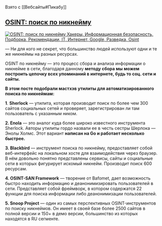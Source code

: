 Взято с [[Вебсайты#Пикабу]]

## [OSINT: поиск по никнейму](https://pikabu.ru/story/osint_poisk_po_nikneymu_10670445)⁠⁠

[![OSINT: поиск по никнейму Хакеры, Информационная безопасность, Подборка, Рекомендации, IT, Интернет, Google, Разведка, Osint](https://cs13.pikabu.ru/post_img/2023/09/21/11/1695320136183655544.jpg)](https://pikabu.ru/story/osint_poisk_po_nikneymu_10670445)

— Ни для кого не секрет, что большинство людей используют одни и те же никнеймы на разных ресурсах.

OSINT по никнейму — это процесс сбора и анализа информации о никнейме в сети, благодаря данному **методу сбора мы можем построить цепочку всех упоминаний в интернете, будь то соц. сети и сайты.**

**В этом посте подобрали мастхэв утилиты для автоматизированного поиска по никнеймам:**

**1**. **Sherlock** — утилита, которая производит поиск по более чем 300 сайтов социальных сетей и проверяет, зарегистрирован ли там пользователь с указанным ником.

**2. Enola** — это аналог куда более широко известного инструмента Sherlock. Авторы утилиты гордо назвали ее в честь сестры Шерлока — Энолы Холмс. Этот вариант **написан на Go и работает несколько быстрее.**

**3. Blackbird** — инструмент поиска по никнейму, предоставляет собой веб-интерфейс на локальном хосте для взаимодействия через браузер. В нём довольно понятно представлены сервисы, сайты и социальные сети в которых фигурирует искомый никнейм. Производит поиск 600 ресурсам.

**4. OSINT-SAN Framework** — творение от Bafomet, дает возможность быстро находить информацию и деанонимизировать пользователей в сети. Представляет собой фреймворк, в котором содержатся 22 функции для поиска информации либо деанонимизации пользователей.

**5. Snoop Project** — один из самых перспективных OSINT-инструментов по поиску никнеймов. Он имеет в своей базе более 2500 сайтов в полной версии и 150+ в демо версии, большинство из которых находятся в RU сегменте.

